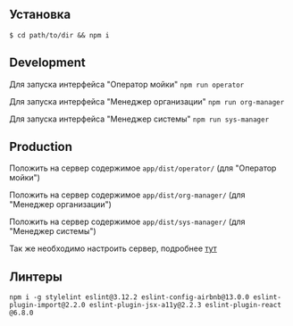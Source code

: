 ## Установка

  ```
  $ cd path/to/dir && npm i
  ```

## Development
Для запуска интерфейса "Оператор мойки" `npm run operator`

Для запуска интерфейса "Менеджер организации" `npm run org-manager`

Для запуска интерфейса "Менеджер системы" `npm run sys-manager`

## Production
Положить на сервер содержимое `app/dist/operator/` (для "Оператор мойки")

Положить на сервер содержимое `app/dist/org-manager/` (для "Менеджер организации")

Положить на сервер содержимое `app/dist/sys-manager/` (для "Менеджер системы")

Так же необходимо настроить сервер, подробнее [тут](https://github.com/ReactTraining/react-router/blob/v2.0.0-rc5/docs/guides/basics/Histories.md#configuring-your-server)

## Линтеры
  
  ```
  npm i -g stylelint eslint@3.12.2 eslint-config-airbnb@13.0.0 eslint-plugin-import@2.2.0 eslint-plugin-jsx-a11y@2.2.3 eslint-plugin-react @6.8.0
  ```
